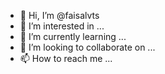 - 👋 Hi, I’m @faisalvts
- 👀 I’m interested in ...
- 🌱 I’m currently learning ...
- 💞️ I’m looking to collaborate on ...
- 📫 How to reach me ...

<!---
faisalvts/faisalvts is a ✨ special ✨ repository because its `README.md` (this file) appears on your GitHub profile.
You can click the Preview link to take a look at your changes.
--->
